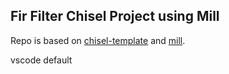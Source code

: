 ## Fir Filter Chisel Project using Mill

Repo is based on [chisel-template](https://github.com/freechipsproject/chisel-template) and [mill](https://github.com/lihaoyi/mill).

vscode default
